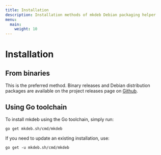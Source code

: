 ```yaml
---
title: Installation
description: Installation methods of mkdeb Debian packaging helper
menu:
  main:
    weight: 10
---
```


# Installation

## From binaries

This is the preferred method. Binary releases and Debian distribution packages are available on the project releases
page on [Github][releases].

## Using Go toolchain

To install mkdeb using the Go toolchain, simply run:

    go get mkdeb.sh/cmd/mkdeb

If you need to update an existing installation, use:

    go get -u mkdeb.sh/cmd/mkdeb


[releases]: https://github.com/mkdeb/mkdeb/releases
